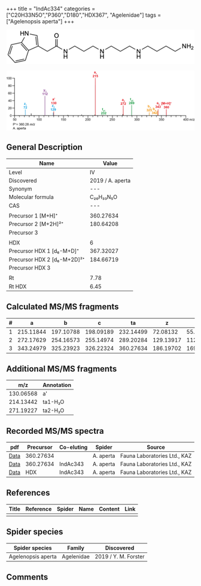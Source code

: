 +++
title = "IndAc334"
categories = ["C20H33N5O","P360","D180","HDX367",
"Agelenidae"]
tags = ["Agelenopsis aperta"]
+++

![](/img/IndAc334.png)

![](/img_MSMS/360_IndAc334_Aa.png?classes=border)

## General Description

| Name                        | Value            |
|-----------------------------|------------------|
| Level                       | IV               |
| Discovered                  | 2019 / A. aperta |
| Synonym                     | ---              |
| Molecular formula           | C₂₀H₃₃N₅O        |
| CAS                         | ---              |
|                             |                  |
| Precursor 1 [M+H]⁺          | 360.27634        |
| Precursor 2 [M+2H]²⁺        | 180.64208        |
| Precursor 3                 |                  |
|                             |                  |
| HDX                         | 6                |
| Precursor HDX 1 [d₆-M+D]⁺   | 367.32027        |
| Precursor HDX 2 [d₆-M+2D]²⁺ | 184.66719        |
| Precursor HDX 3             |                  |
|                             |                  |
| Rt                          | 7.78             |
| Rt HDX                      | 6.45             |

## Calculated MS/MS fragments

| # | a         | b         | c         | ta        | z         | y         | tz        |
|---|-----------|-----------|-----------|-----------|-----------|-----------|-----------|
| 1 | 215.11844 | 197.10788 | 198.09189 | 232.14499 | 72.08132  | 55.05477  | 89.10787  |
| 2 | 272.17629 | 254.16573 | 255.14974 | 289.20284 | 129.13917 | 112.11262 | 146.16572 |
| 3 | 343.24979 | 325.23923 | 326.22324 | 360.27634 | 186.19702 | 169.17047 | 203.22357 |

## Additional MS/MS fragments

| m/z       | Annotation |
|-----------|------------|
| 130.06568 | a'         |
| 214.13442 | ta1-H₂O    |
| 271.19227 | ta2-H₂O    |

## Recorded MS/MS spectra

| pdf                                                    | Precursor | Co-eluting | Spider    | Source                       |
|--------------------------------------------------------|-----------|------------|-----------|------------------------------|
| [Data](/pdf/A-aperta/360_IndAc334_Aa.pdf)              | 360.27634 |            | A. aperta | Fauna Laboratories Ltd., KAZ |
| [Data](/pdf/A-aperta/360_IndAc334_IndAc343_Aa_2.pdf)   | 360.27634 | IndAc343   | A. aperta | Fauna Laboratories Ltd., KAZ |
| [Data](/pdf/A-aperta/360_IndAc334_IndAc343_Aa_HDX.pdf) | HDX       | IndAc343   | A. aperta | Fauna Laboratories Ltd., KAZ |

## References

| Title     | Reference   | Spider    | Name   | Content  | Link |
|-----------|-------------|-----------|--------|----------|-----|
|           |             |           |        |          |     |

## Spider species

| Spider species     | Family     | Discovered           |
|--------------------|------------|----------------------|
| Agelenopsis aperta | Agelenidae | 2019 / Y. M. Forster |

## Comments